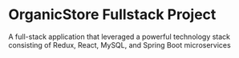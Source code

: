 # OrganicStore Fullstack Project 
 A full-stack application that leveraged a powerful technology stack consisting of Redux, React, MySQL, and Spring Boot microservices
